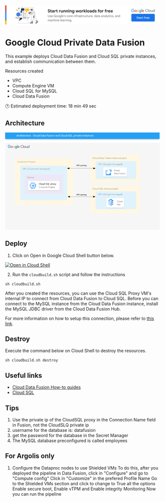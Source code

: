 [![banner](../banner.png)](https://cloud.google.com/?utm_source=github&utm_medium=referral&utm_campaign=GCP&utm_content=packages_repository_banner)

# Google Cloud Private Data Fusion

This example deploys Cloud Data Fusion and Cloud SQL private instances, and establish communication between them.

Resources created
- VPC
- Compute Engine VM
- Cloud SQL for MySQL
- Cloud Data Fusion

:clock1: Estimated deployment time: 18 min 49 sec


## Architecture
![architecture](architecture.png)

## Deploy

1. Click on Open in Google Cloud Shell button below.
<a href="https://ssh.cloud.google.com/cloudshell/editor?cloudshell_git_repo=https://github.com/GoogleCloudPlatform/click-to-deploy-solutions&cloudshell_workspace=private-cloud-data-fusion" target="_new">
    <img alt="Open in Cloud Shell" src="https://gstatic.com/cloudssh/images/open-btn.svg">
</a>

2. Run the `cloudbuild.sh` script and follow the instructions
```
sh cloudbuild.sh
```

After you created the resources, you can use the Cloud SQL Proxy VM's internal IP to connect from Cloud Data Fusion to Cloud SQL. Before you can connect to the MySQL instance from the Cloud Data Fusion instance, install the MySQL JDBC driver from the Cloud Data Fusion Hub.

For more information on how to setup this connection, please refer to [this link](https://cloud.google.com/data-fusion/docs/how-to/connect-to-cloud-sql-source).

## Destroy
Execute the command below on Cloud Shell to destroy the resources.
```
sh cloudbuild.sh destroy
```

## Useful links
- [Cloud Data Fusion How-to guides](https://cloud.google.com/data-fusion/docs/how-to)
- [Cloud SQL](https://cloud.google.com/sql)

## Tips
1. Use the private ip of the CloudSQL proxy in the Connection Name field in Fusion, not the CloudSLQ private ip
2. username for the database is: datafusion
3. get the password for the database in the Secret Manager
4. The MySQL database preconfigured is called employees

## For Argolis only
1. Configure the Dataproc nodes to use Shielded VMs
To do this, after you deployed the pipeline in Data Fusion, click in "Configure" and go to "Compute config"
Click in "Customize" in the prefered Profile Name
Go to the Shielded VMs section and click to change to True all the options
Enable secure boot, Enable vTPM and Enable integrity Monitoring
Now you can run the pipeline
